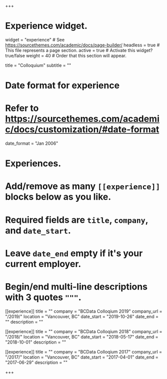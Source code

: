 +++
# Experience widget.
widget = "experience"  # See https://sourcethemes.com/academic/docs/page-builder/
headless = true  # This file represents a page section.
active = true  # Activate this widget? true/false
weight = 40  # Order that this section will appear.

title = "Colloquium"
subtitle = ""

# Date format for experience
#   Refer to https://sourcethemes.com/academic/docs/customization/#date-format
date_format = "Jan 2006"

# Experiences.
#   Add/remove as many `[[experience]]` blocks below as you like.
#   Required fields are `title`, `company`, and `date_start`.
#   Leave `date_end` empty if it's your current employer.
#   Begin/end multi-line descriptions with 3 quotes `"""`.
[[experience]]
  title = ""
  company = "BCData Colloqium 2019"
  company_url = "/2019/"
  location = "Vancouver, BC"
  date_start = "2019-10-26"
  date_end = ""
  description = ""

[[experience]]
  title = ""
  company = "BCData Colloqium 2018"
  company_url = "/2018/"
  location = "Vancouver, BC"
  date_start = "2018-05-17"
  date_end = "2018-10-01"
  description = ""

[[experience]]
  title = ""
  company = "BCData Colloqium 2017"
  company_url = "/2017/"
  location = "Vancouver, BC"
  date_start = "2017-04-01"
  date_end = "2017-06-29"
  description = ""

+++
